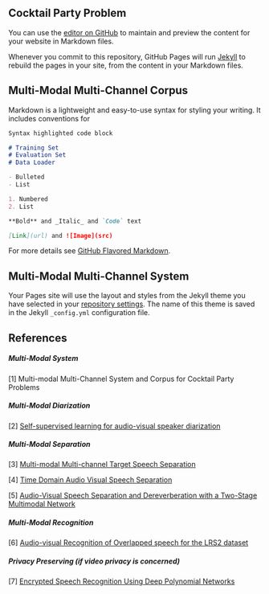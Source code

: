 ## Cocktail Party Problem

You can use the [editor on GitHub](https://github.com/ZhangAustin/cocktail_party/edit/master/README.md) to maintain and preview the content for your website in Markdown files.

Whenever you commit to this repository, GitHub Pages will run [Jekyll](https://jekyllrb.com/) to rebuild the pages in your site, from the content in your Markdown files.

## Multi-Modal Multi-Channel Corpus  

Markdown is a lightweight and easy-to-use syntax for styling your writing. It includes conventions for

```markdown
Syntax highlighted code block

# Training Set
# Evaluation Set
# Data Loader

- Bulleted
- List

1. Numbered
2. List

**Bold** and _Italic_ and `Code` text

[Link](url) and ![Image](src)
```

For more details see [GitHub Flavored Markdown](https://guides.github.com/features/mastering-markdown/).

## Multi-Modal Multi-Channel System

Your Pages site will use the layout and styles from the Jekyll theme you have selected in your [repository settings](https://github.com/ZhangAustin/cocktail_party/settings). The name of this theme is saved in the Jekyll `_config.yml` configuration file.

## References

##### Multi-Modal System
[1] Multi-modal Multi-Channel System and Corpus for Cocktail Party Problems

##### Multi-Modal Diarization
[2] [Self-supervised learning for audio-visual speaker diarization](https://arxiv.org/pdf/2002.05314)

##### Multi-Modal Separation
[3] [Multi-modal Multi-channel Target Speech Separation](https://arxiv.org/pdf/2003.07032)

[4] [Time Domain Audio Visual Speech Separation](https://arxiv.org/pdf/1904.03760)

[5] [Audio-Visual Speech Separation and Dereverberation with a Two-Stage Multimodal Network](https://arxiv.org/pdf/1909.07352)

##### Multi-Modal Recognition
[6] [Audio-visual Recognition of Overlapped speech for the LRS2 dataset](https://arxiv.org/pdf/2001.01656.pdf)

##### Privacy Preserving (if video privacy is concerned)
[7] [Encrypted Speech Recognition Using Deep Polynomial Networks](https://arxiv.org/pdf/1905.05605)

